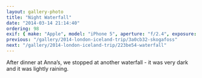 ```yaml
---
layout: gallery-photo
title: "Night Waterfall"
date: "2014-03-14 21:14:40"
ordering: 98
exif: { make: "Apple", model: "iPhone 5", aperture: "f/2.4", exposure: "1/15" }
previous: "/gallery/2014-london-iceland-trip/3a0cb32-skogafoss"
next: "/gallery/2014-london-iceland-trip/223be54-waterfall"
---
```


After dinner at Anna’s, we stopped at another waterfall - it was very dark and it was lightly raining.

